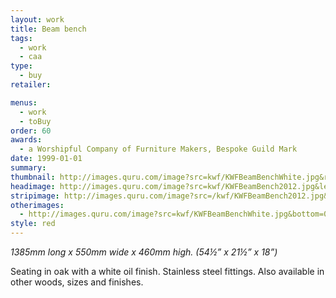 ```yaml
---
layout: work
title: Beam bench
tags:
  - work
  - caa
type:
  - buy
retailer:

menus:
  - work
  - toBuy
order: 60
awards:
  - a Worshipful Company of Furniture Makers, Bespoke Guild Mark 
date: 1999-01-01
summary: 
thumbnail: http://images.quru.com/image?src=kwf/KWFBeamBenchWhite.jpg&right=0.8875&left=0.06875&top=0.02&bottom=0.98&width=175&height=175&fill=auto
headimage: http://images.quru.com/image?src=kwf/KWFBeamBench2012.jpg&left=0&right=0.9&top=0.15&bottom=0.9
stripimage: http://images.quru.com/image?src=/kwf/KWFBeamBench2012.jpg&bottom=0.83568&top=0.25822&autocropfit=1&fill=auto
otherimages:
  - http://images.quru.com/image?src=kwf/KWFBeamBenchWhite.jpg&bottom=0.99&
style: red
---
```

_1385mm long x 550mm wide x 460mm high. (54&frac12;” x 21&frac12;” x 18”)_

Seating in oak with a white oil finish. Stainless steel fittings.
Also available in other woods, sizes and finishes.
